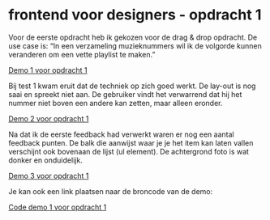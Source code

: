# frontend voor designers - opdracht 1
Voor de eerste opdracht heb ik gekozen voor de drag & drop opdracht.
De use case is: “In een verzameling muzieknummers wil ik de volgorde kunnen veranderen om een vette playlist te maken.”


[Demo 1 voor opdracht 1](https://koopreynders.github.io/frontendvoordesigners/opdracht1/v1/)


Bij test 1 kwam eruit dat de techniek op zich goed werkt.
De lay-out is nog saai en spreekt niet aan.
De gebruiker vindt het verwarrend dat hij het nummer niet boven een andere kan zetten, maar alleen eronder.

[Demo 2 voor opdracht 1](https://koopreynders.github.io/frontendvoordesigners/opdracht1/v2/)

Na dat ik de eerste feedback had verwerkt waren er nog een aantal feedback punten.
De balk die aanwijst waar je je het item kan laten vallen verschijnt ook bovenaan de lijst (ul element).
De achtergrond foto is wat donker en onduidelijk.

[Demo 3 voor opdracht 1](https://koopreynders.github.io/frontendvoordesigners/opdracht1/v3/)


Je kan ook een link plaatsen naar de broncode van de demo:

[Code demo 1 voor opdracht 1]( https://stackoverflow.com/questions/44415228/list-sorting-with-html5-dragndrop-drop-above-or-below-depending-on-mouse)
